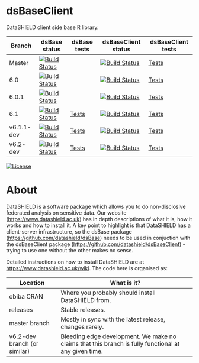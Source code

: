 dsBaseClient
============

DataSHIELD client side base R library.




| Branch   | dsBase status | dsBase tests | dsBaseClient status | dsBaseClient tests |
| -------- | ------------- | ------------ | ------------------- | ------------------ |
| Master   | [![Build Status](https://dev.azure.com/datashield-testing/datashield/_apis/build/status/datashield.dsBase?branchName=master)](https://dev.azure.com/datashield-testing/datashield/_build/latest?definitionId=1&branchName=master) | | [![Build Status](https://dev.azure.com/datashield-testing/datashield/_apis/build/status/datashield.dsBaseClient?branchName=master)](https://dev.azure.com/datashield-testing/datashield/_build/latest?definitionId=1&branchName=master) | [Tests](https://datashield.github.io/testStatus/dsBaseClient/master/latest/) |
| 6.0 | [![Build Status](https://dev.azure.com/datashield-testing/datashield/_apis/build/status/datashield.dsBase?branchName=6.0)](https://dev.azure.com/datashield-testing/datashield/_build/latest?definitionId=1&branchName=6.0) | | [![Build Status](https://dev.azure.com/datashield-testing/datashield/_apis/build/status/datashield.dsBaseClient?branchName=6.0)](https://dev.azure.com/datashield-testing/datashield/_build/latest?definitionId=1&branchName=6.0) | [Tests](https://datashield.github.io/testStatus/dsBaseClient/6.0/latest/) |
| 6.0.1 | [![Build Status](https://dev.azure.com/datashield-testing/datashield/_apis/build/status/datashield.dsBase?branchName=6.0.1)](https://dev.azure.com/datashield-testing/datashield/_build/latest?definitionId=1&branchName6.0.1) | | [![Build Status](https://dev.azure.com/datashield-testing/datashield/_apis/build/status/datashield.dsBaseClient?branchName=6.0.1)](https://dev.azure.com/datashield-testing/datashield/_build/latest?definitionId=1&branchName=6.0.1) | [Tests](https://datashield.github.io/testStatus/dsBaseClient/6.0.1/latest/) |
| 6.1 | [![Build Status](https://dev.azure.com/datashield-testing/datashield/_apis/build/status/datashield.dsBase?branchName=6.1)](https://dev.azure.com/datashield-testing/datashield/_build/latest?definitionId=1&branchName=6.1) | [Tests](https://datashield.github.io/testStatus/dsBase/6.1/latest/) | [![Build Status](https://dev.azure.com/datashield-testing/datashield/_apis/build/status/datashield.dsBaseClient?branchName=6.1)](https://dev.azure.com/datashield-testing/datashield/_build/latest?definitionId=1&branchName=6.1) | [Tests](https://datashield.github.io/testStatus/dsBaseClient/6.1/latest/) |
| v6.1.1-dev | [![Build Status](https://dev.azure.com/datashield-testing/datashield/_apis/build/status/datashield.dsBase?branchName=v6.1.1-dev)](https://dev.azure.com/datashield-testing/datashield/_build/latest?definitionId=1&branchName=v6.1.1-dev) | [Tests](https://datashield.github.io/testStatus/dsBase/v6.1.1-dev/latest/) | [![Build Status](https://dev.azure.com/datashield-testing/datashield/_apis/build/status/datashield.dsBaseClient?branchName=v6.1.1-dev)](https://dev.azure.com/datashield-testing/datashield/_build/latest?definitionId=1&branchName=v6.1.1-dev) | [Tests](https://datashield.github.io/testStatus/dsBaseClient/v6.1.1-dev/latest/) |
| v6.2-dev | [![Build Status](https://dev.azure.com/datashield-testing/datashield/_apis/build/status/datashield.dsBase?branchName=v6.2-dev)](https://dev.azure.com/datashield-testing/datashield/_build/latest?definitionId=1&branchName=v6.2-dev) | [Tests](https://datashield.github.io/testStatus/dsBase/v6.2-dev/latest/) | [![Build Status](https://dev.azure.com/datashield-testing/datashield/_apis/build/status/datashield.dsBaseClient?branchName=v6.2-dev)](https://dev.azure.com/datashield-testing/datashield/_build/latest?definitionId=1&branchName=v6.2-dev) | [Tests](https://datashield.github.io/testStatus/dsBaseClient/v6.2-dev/latest/) |


[![License](https://img.shields.io/badge/license-GPLv3-blue.svg)](https://www.gnu.org/licenses/gpl-3.0.html)




About
=====

DataSHIELD is a software package which allows you to do non-disclosive federated analysis on sensitive data. Our website (https://www.datashield.ac.uk) has in depth descriptions of what it is, how it works and how to install it. A key point to highlight is that DataSHIELD has a client-server infrastructure, so the dsBase package (https://github.com/datashield/dsBase) needs to be used in conjuction with the dsBaseClient package (https://github.com/datashield/dsBaseClient) - trying to use one without the other makes no sense.

Detailed instructions on how to install DataSHIELD are at https://www.datashield.ac.uk/wiki. The code here is organised as:


| Location                     | What is it? |
| ---------------------------- | ------------| 
| obiba CRAN                   | Where you probably should install DataSHIELD from. |
| releases                     | Stable releases. |
| master branch                | Mostly in sync with the latest release, changes rarely. |
| v6.2-dev branch (or similar) | Bleeding edge development. We make no claims that this branch is fully functional at any given time. |

